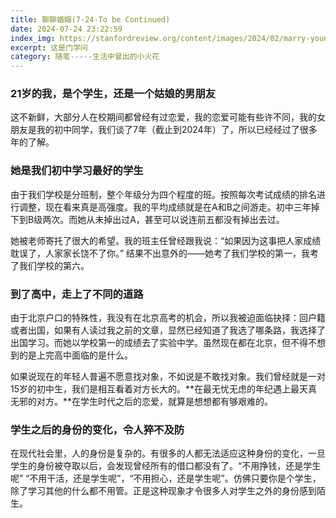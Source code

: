 ```yaml
---
title: 聊聊婚姻(7-24-To be Continued)
date: 2024-07-24 23:22:59
index_img: https://stanfordreview.org/content/images/2024/02/marry-young-article-photo.jpeg
excerpt: 这是门学问
category: 随笔-----生活中冒出的小火花
---
```


### 21岁的我，是个学生，还是一个姑娘的男朋友

这不新鲜，大部分人在校期间都曾经有过恋爱，我的恋爱可能有些许不同，我的女朋友是我的初中同学，我们谈了7年（截止到2024年）了，所以已经经过了很多年的了解。

### 她是我们初中学习最好的学生

由于我们学校是分班制，整个年级分为四个程度的班。按照每次考试成绩的排名进行调整，现在看来真是高强度。我的平均成绩就是在A和B之间游走。初中三年掉下到B级两次。而她从未掉出过A，甚至可以说连前五都没有掉出去过。

她被老师寄托了很大的希望。我的班主任曾经跟我说：“如果因为这事把人家成绩耽误了，人家家长饶不了你。” 结果不出意外的——她考了我们学校的第一，我考了我们学校的第六。

### 到了高中，走上了不同的道路

由于北京户口的特殊性，我没有在北京高考的机会，所以我被迫面临抉择：回户籍或者出国，如果有人读过我之前的文章，显然已经知道了我选了哪条路，我选择了出国学习。而她以学校第一的成绩去了实验中学。虽然现在都在北京，但不得不想到的是上完高中面临的是什么。



如果说现在的年轻人普遍不愿意找对象，不如说是不敢找对象。我们曾经就是一对15岁的初中生，我们是相互看着对方长大的。**在最无忧无虑的年纪遇上最天真无邪的对方。**在学生时代之后的恋爱，就算是想想都有够艰难的。

### 学生之后的身份的变化，令人猝不及防

在现代社会里，人的身份是复杂的。有很多的人都无法适应这种身份的变化，一旦学生的身份被夺取以后，会发现曾经所有的借口都没有了。“不用挣钱，还是学生呢” “不用干活，还是学生呢”，“不用担心，还是学生呢”。仿佛只要你是个学生，除了学习其他的什么都不用管。正是这种现象才令很多人对学生之外的身份感到陌生。
